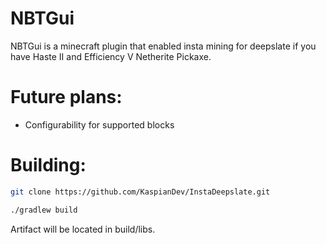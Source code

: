 # NBTGui

NBTGui is a minecraft plugin that enabled insta mining for
deepslate if you have Haste II and Efficiency V Netherite Pickaxe.

# Future plans:

- Configurability for supported blocks

# Building:

```sh
git clone https://github.com/KaspianDev/InstaDeepslate.git
```

```sh
./gradlew build
```

Artifact will be located in build/libs.

